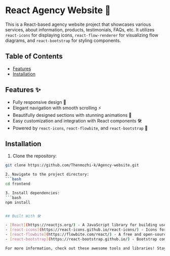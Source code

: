 # React Agency Website 🚀

This is a React-based agency website project that showcases various services, about information, products, testimonials, FAQs, etc. It utilizes `react-icons` for displaying icons, `react-flow-renderer` for visualizing flow diagrams, and `react-bootstrap` for styling components.

## Table of Contents

- [Features](#features)
- [Installation](#installation)


## Features ✨

- Fully responsive design 📱
- Elegant navigation with smooth scrolling ⚡
- Beautifully designed sections with stunning animations 🎨
- Easy customization and integration with React components 🛠️
- Powered by `react-icons`, `react-flowbite`, and `react-bootstrap` 🚀


## Installation

1. Clone the repository:

```bash
git clone https://github.com/Thenmozhi-k/Agency-website.git

2. Navigate to the project directory:
```bash
cd frontend

3. Install dependencies:
```bash
npm install


## Built With 🛠️

- [React](https://reactjs.org/) - A JavaScript library for building user interfaces.
- [react-icons](https://react-icons.github.io/react-icons/) - Icons for React projects.
- [react-flowbite](https://flowbite.com/react/) - A free and open-source React UI components library.
- [react-bootstrap](https://react-bootstrap.github.io/) - Bootstrap components built with React.

For more information, check out these awesome tools and libraries! Stay trendy while building your next React project.

